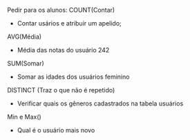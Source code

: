 Pedir para os alunos:
COUNT(Contar)
- Contar usários e atribuir um apelido;
 
AVG(Média)
- Média das notas do usuário 242
 
SUM(Somar)
- Somar as idades dos usuários feminino
 
DISTINCT (Traz o que não é repetido)
- Verificar quais os gêneros cadastrados na tabela usuários
 
Min e Max()
- Qual é o usuário mais novo